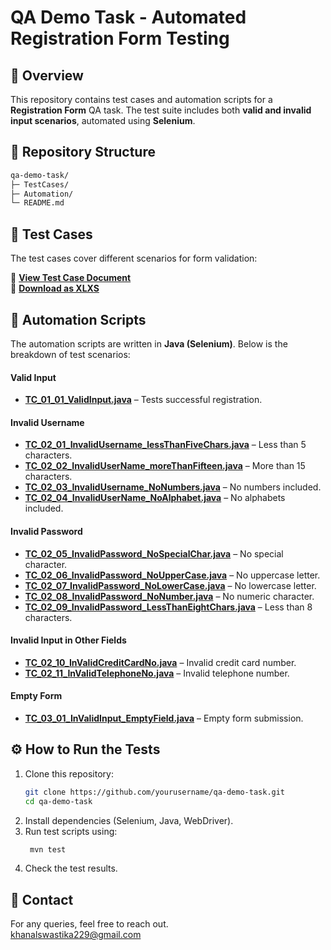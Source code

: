 # QA Demo Task - Automated Registration Form Testing

## 📌 Overview
This repository contains test cases and automation scripts for a **Registration Form** QA task. The test suite includes both **valid and invalid input scenarios**, automated using **Selenium**.

## 📂 Repository Structure

```sh
qa-demo-task/  
├─ TestCases/  
├─ Automation/  
└─ README.md  
```

## 📝 Test Cases
The test cases cover different scenarios for form validation:

🔹 **[View Test Case Document](TestCases/README.md)**  
🔹 **[Download as XLXS](TestCases/TestCasesRegistrationForm.xlsx)**  

## 🚀 Automation Scripts
The automation scripts are written in **Java (Selenium)**. Below is the breakdown of test scenarios:

#### Valid Input
- **[TC_01_01_ValidInput.java](Automation/TC_01_01_ValidInput.java)** – Tests successful registration.

#### Invalid Username
- **[TC_02_01_InvalidUsername_lessThanFiveChars.java](Automation/TC_02_01_InvalidUsername_lessThanFiveChars.java)** – Less than 5 characters.  
- **[TC_02_02_InvalidUserName_moreThanFifteen.java](Automation/TC_02_02_InvalidUserName_moreThanFifteen.java)** – More than 15 characters.  
- **[TC_02_03_InvalidUsername_NoNumbers.java](Automation/TC_02_03_InvalidUsername_NoNumbers.java)** – No numbers included.  
- **[TC_02_04_InvalidUserName_NoAlphabet.java](Automation/TC_02_04_InvalidUserName_NoAlphabet.java)** – No alphabets included.  

#### Invalid Password
- **[TC_02_05_InvalidPassword_NoSpecialChar.java](Automation/TC_02_05_InvalidPassword_NoSpecialChar.java)** – No special character.  
- **[TC_02_06_InvalidPassword_NoUpperCase.java](Automation/TC_02_06_InvalidPassword_NoUpperCase.java)** – No uppercase letter.  
- **[TC_02_07_InvalidPassword_NoLowerCase.java](Automation/TC_02_07_InvalidPassword_NoLowerCase.java)** – No lowercase letter.  
- **[TC_02_08_InvalidPassword_NoNumber.java](Automation/TC_02_08_InvalidPassword_NoNumber.java)** – No numeric character.  
- **[TC_02_09_InvalidPassword_LessThanEightChars.java](Automation/TC_02_09_InvalidPassword_LessThanEightChars.java)** – Less than 8 characters.  

#### Invalid Input in Other Fields
- **[TC_02_10_InValidCreditCardNo.java](Automation/TC_02_10_InValidCreditCardNo.java)** – Invalid credit card number.  
- **[TC_02_11_InValidTelephoneNo.java](Automation/TC_02_11_InValidTelephoneNo.java)** – Invalid telephone number.

#### Empty Form
- **[TC_03_01_InValidInput_EmptyField.java](Automation/TC_03_01_InValidInput_EmptyField.java)** – Empty form submission.  

## ⚙️ How to Run the Tests
1. Clone this repository:
   ```sh
   git clone https://github.com/yourusername/qa-demo-task.git
   cd qa-demo-task
   ```
2. Install dependencies (Selenium, Java, WebDriver).
3. Run test scripts using:
   ```sh
    mvn test
   ```
4. Check the test results.

## 📧 Contact

For any queries, feel free to reach out.  
khanalswastika229@gmail.com
